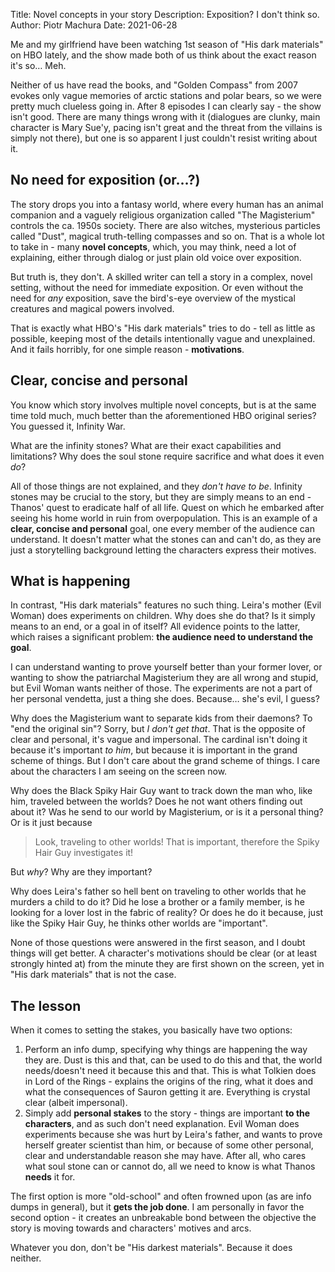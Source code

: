 Title:        Novel concepts in your story
Description:  Exposition? I don't think so.
Author:       Piotr Machura
Date:         2021-06-28

Me and my girlfriend have been watching 1st season of "His dark materials" on HBO lately, and the show made both of us
think about the exact reason it's so… Meh.

Neither of us have read the books, and "Golden Compass" from 2007 evokes only vague memories of arctic stations and
polar bears, so we were pretty much clueless going in. After 8 episodes I can clearly say - the show isn't good. There are many
things wrong with it (dialogues are clunky, main character is Mary Sue'y, pacing isn't great and the threat from the
villains is simply not there), but one is so apparent I just couldn't resist writing about it.

## No need for exposition (or…?)
The story drops you into a fantasy world, where every human has an animal companion and a vaguely religious organization
called "The Magisterium" controls the ca. 1950s society. There are also witches, mysterious particles called "Dust",
magical truth-telling compasses and so on. That is a whole lot to take in - many **novel concepts**, which, you may
think, need a lot of explaining, either through dialog or just plain old voice over exposition.

But truth is, they don't. A skilled writer can tell a story in a complex, novel setting, without the need for immediate
exposition. Or even without the need for *any* exposition, save the bird's-eye overview of the mystical creatures and
magical powers involved.

That is exactly what HBO's "His dark materials" tries to do - tell as little as possible, keeping most of the details
intentionally vague and unexplained. And it fails horribly, for one simple reason - **motivations**.

## Clear, concise and personal
You know which story involves multiple novel concepts, but is at the same time told much, much better than the
aforementioned HBO original series? You guessed it, Infinity War.

What are the infinity stones? What are their exact capabilities and limitations? Why does the soul stone require
sacrifice and what does it even *do*?

All of those things are not explained, and they *don't have to be*. Infinity stones may be crucial to the story, but they
are simply means to an end - Thanos' quest to eradicate half of all life. Quest on which he embarked after seeing his home
world in ruin from overpopulation. This is an example of a **clear, concise and personal** goal, one every member of the
audience can understand. It doesn't matter what the stones can and can't do, as they are just a storytelling background
letting the characters express their motives.

## What is happening
In contrast, "His dark materials" features no such thing. Leira's mother (Evil Woman) does
experiments on children. Why does she do that? Is it simply means to an end, or a goal in of itself? All evidence points
to the latter, which raises a significant problem: **the audience need to understand the goal**.

I can understand wanting to prove yourself better than your former lover, or wanting to show the patriarchal Magisterium
they are all wrong and stupid, but Evil Woman wants neither of those. The experiments are not a part of her personal
vendetta, just a thing she does. Because… she's evil, I guess?

Why does the Magisterium want to separate kids from their daemons? To "end the original sin"? Sorry, but *I don't get
that*. That is the opposite of clear and personal, it's vague and impersonal. The cardinal isn't doing it because it's
important *to him*, but because it is important in the grand scheme of things. But I don't care about the grand scheme
of things. I care about the characters I am seeing on the screen now.

Why does the Black Spiky Hair Guy want to track down the man who, like him, traveled between the worlds? Does he not
want others finding out about it? Was he send to our world by Magisterium, or is it a personal thing? Or is it just
because 

> Look, traveling to other worlds! That is important, therefore the Spiky Hair Guy investigates it!

But *why*? Why are they important?

Why does Leira's father so hell bent on traveling to other worlds that he murders a child to do it? Did he lose a
brother or a family member, is he looking for a lover lost in the fabric of reality? Or does he do it because, just
like the Spiky Hair Guy, he thinks other worlds are "important".

None of those questions were answered in the first season, and I doubt things will get better. A character's motivations
should be clear (or at least strongly hinted at) from the minute they are first shown on the screen, yet in "His dark
materials" that is not the case.

## The lesson
When it comes to setting the stakes, you basically have two options:

1. Perform an info dump, specifying why things are happening the way they are. Dust is this and that, can be used to do
   this and that, the world needs/doesn't need it because this and that.
   This is what Tolkien does in Lord of the Rings - explains the origins of the ring, what it does and what the
   consequences of Sauron getting it are. Everything is crystal clear (albeit impersonal).
2. Simply add **personal stakes** to the story - things are important **to the characters**, and as such don't need
   explanation. Evil Woman does experiments because she was hurt by Leira's father, and wants to prove herself greater
   scientist than him, or because of some other personal, clear and understandable reason she may have.  After all, who
   cares what soul stone can or cannot do, all we need to know is what Thanos **needs** it for.

The first option is more "old-school" and often frowned upon (as are info dumps in general), but it **gets the job
done**. I am personally in favor the second option - it creates an unbreakable bond between the objective the story is
moving towards and characters' motives and arcs.

Whatever you don, don't be "His darkest materials". Because it does neither.
